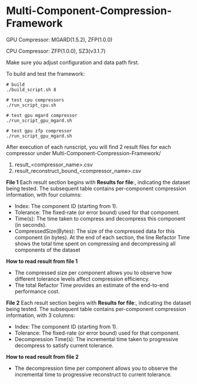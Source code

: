 # Multi-Component-Compression-Framework

GPU Compressor: MGARD(1.5.2), ZFP(1.0.0)

CPU Compressor: ZFP(1.0.0), SZ3(v3.1.7)

Make sure you adjust configuration and data path first.

To build and test the framework:

```
# build
./build_script.sh 8

# test cpu compressors
./run_script_cpu.sh

# test gpu mgard compressor
./run_script_gpu_mgard.sh

# test gpu zfp compressor
./run_script_gpu_mgard.sh
```

After execution of each runscript, you will find 2 result files for each compressor under Multi-Component-Compression-Framework/

1. result_<compressor_name>.csv
2. result_reconstruct_bound_<compressor_name>.csv

**File 1**
Each result section begins with **Results for file**:, indicating the dataset being tested. The subsequent table contains per-component compression information, with four columns:

- Index: The component ID (starting from 1).
- Tolerance: The fixed-rate (or error bound) used for that component.
- Time(s): The time taken to compress and decompress this component (in seconds).
- CompressedSize(Bytes): The size of the compressed data for this component (in bytes).
At the end of each section, the line Refactor Time shows the total time spent on compressing and decompressing all components of the dataset

**How to read result from file 1**
- The compressed size per component allows you to observe how different tolerance levels affect compression efficiency.
- The total Refactor Time provides an estimate of the end-to-end performance cost.

**File 2**
Each result section begins with **Results for file**:, indicating the dataset being tested. The subsequent table contains per-component compression information, with 3 columns:

- Index: The component ID (starting from 1).
- Tolerance: The fixed-rate (or error bound) used for that component.
- Decompression Time(s): The incremental time taken to progressive decompress to satisfy current tolerance.

**How to read result from file 2**
- The decompression time per component allows you to observe the incremental time to progressive reconstruct to current tolerance.

